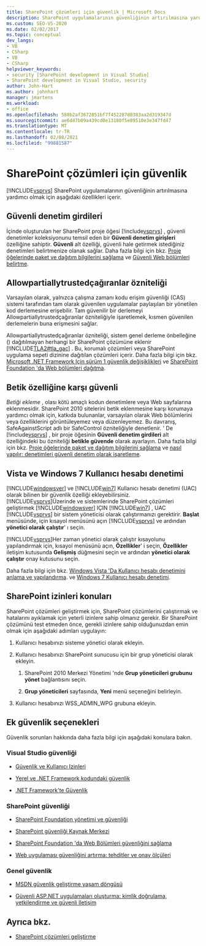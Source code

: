 ```yaml
---
title: SharePoint çözümleri için güvenlik | Microsoft Docs
description: SharePoint uygulamalarının güvenliğinin artırılmasına yardımcı olmak için Visual Studio 'Nun hangi özellikleri eklediğini öğrenin.
ms.custom: SEO-VS-2020
ms.date: 02/02/2017
ms.topic: conceptual
dev_langs:
- VB
- CSharp
- VB
- CSharp
helpviewer_keywords:
- security [SharePoint development in Visual Studio]
- SharePoint development in Visual Studio, security
author: John-Hart
ms.author: johnhart
manager: jmartens
ms.workload:
- office
ms.openlocfilehash: 588b2af3672851bf7f452287d8383aa2d319347d
ms.sourcegitcommit: ae6d47b09a439cd0e13180f5e89510e3e347fd47
ms.translationtype: MT
ms.contentlocale: tr-TR
ms.lasthandoff: 02/08/2021
ms.locfileid: "99881587"
---
```

# <a name="security-for-sharepoint-solutions"></a>SharePoint çözümleri için güvenlik
  [!INCLUDE[vsprvs](../sharepoint/includes/vsprvs-md.md)] SharePoint uygulamalarının güvenliğinin artırılmasına yardımcı olmak için aşağıdaki özellikleri içerir.

## <a name="safe-control-entries"></a>Güvenli denetim girdileri
 İçinde oluşturulan her SharePoint proje öğesi [!include[vsprvs](../sharepoint/includes/vsprvs-md.md)] , güvenli denetimler koleksiyonunu temsil eden bir **Güvenli denetim girişleri** özelliğine sahiptir. **Güvenli** alt özelliği, güvenli hale getirmek istediğiniz denetimleri belirtmenize olanak sağlar. Daha fazla bilgi için bkz. [Proje öğelerinde paket ve dağıtım bilgilerini sağlama](../sharepoint/providing-packaging-and-deployment-information-in-project-items.md) ve [Güvenli Web bölümleri belirtme](/previous-versions/office/developer/sharepoint2003/dd583154(v=office.11)#specifying-safe-web-parts).

## <a name="allowpartiallytrustedcallers-attribute"></a>Allowpartiallytrustedçağıranlar özniteliği
 Varsayılan olarak, yalnızca çalışma zamanı kodu erişim güvenliği (CAS) sistemi tarafından tam olarak güvenilen uygulamalar paylaşılan bir yönetilen kod derlemesine erişebilir. Tam güvenilir bir derlemeyi Allowpartiallytrustedçağıranlar özniteliğiyle işaretlemek, kısmen güvenilen derlemelerin buna erişmesini sağlar.

 Allowpartiallytrustedçağıranlar özniteliği, sistem genel derleme önbelleğine () dağıtılmayan herhangi bir SharePoint çözümüne eklenir [!INCLUDE[TLA2#tla_gac](../sharepoint/includes/tla2sharptla-gac-md.md)] . Bu, korumalı çözümleri veya SharePoint uygulama sepeti dizinine dağıtılan çözümleri içerir. Daha fazla bilgi için bkz. [Microsoft .NET Framework Için sürüm 1 güvenlik değişiklikleri](/previous-versions/msp-n-p/ff921345(v=pandp.10)) ve [SharePoint Foundation 'da Web bölümleri dağıtma](/previous-versions/office/developer/sharepoint-2010/cc768621(v=office.14)).

## <a name="safe-against-script-property"></a>Betik özelliğine karşı güvenli
 *Betiği ekleme* , olası kötü amaçlı kodun denetimlere veya Web sayfalarına eklenmesidir. SharePoint 2010 sitelerini betik eklenmesine karşı korumaya yardımcı olmak için, katkıda bulunanlar, varsayılan olarak Web bölümlerini veya özelliklerini görüntüleyemez veya düzenleyemez. Bu davranış, SafeAgainstScript adlı bir SafeControl özniteliğiyle denetlenir. ' De [!include[vsprvs](../sharepoint/includes/vsprvs-md.md)] , bir proje öğesinin **Güvenli denetim girdileri** alt özelliğindeki bu özniteliği **betikle güvende** olarak ayarlayın. Daha fazla bilgi için bkz. [Proje öğelerinde paket ve dağıtım bilgilerini sağlama](../sharepoint/providing-packaging-and-deployment-information-in-project-items.md) ve [nasıl yapılır: denetimleri güvenli denetim olarak işaretleme](../sharepoint/how-to-mark-controls-as-safe-controls.md).

## <a name="vista-and-windows-7-user-account-control"></a>Vista ve Windows 7 Kullanıcı hesabı denetimi
 [!INCLUDE[windowsver](../sharepoint/includes/windowsver-md.md)] ve [!INCLUDE[win7](../sharepoint/includes/win7-md.md)] Kullanıcı hesabı denetimi (UAC) olarak bilinen bir güvenlik özelliği ekleyebilirsiniz. [!INCLUDE[vsprvs](../sharepoint/includes/vsprvs-md.md)]Üzerinde ve sistemlerinde SharePoint çözümleri geliştirmek [!INCLUDE[windowsver](../sharepoint/includes/windowsver-md.md)] IÇIN [!INCLUDE[win7](../sharepoint/includes/win7-md.md)] , UAC [!INCLUDE[vsprvs](../sharepoint/includes/vsprvs-md.md)] bir sistem yöneticisi olarak çalıştırmanızı gerektirir. **Başlat** menüsünde, için kısayol menüsünü açın [!INCLUDE[vsprvs](../sharepoint/includes/vsprvs-md.md)] ve ardından **yönetici olarak çalıştır**' ı seçin.

 [!INCLUDE[vsprvs](../sharepoint/includes/vsprvs-md.md)]Her zaman yönetici olarak çalıştır kısayolunu yapılandırmak için, kısayol menüsünü açın, **Özellikler**' i seçin, **Özellikler** iletişim kutusunda **Gelişmiş** düğmesini seçin ve ardından **yönetici olarak çalıştır** onay kutusunu seçin.

 Daha fazla bilgi için bkz. [Windows Vista 'Da Kullanıcı hesabı denetimini anlama ve yapılandırma](/previous-versions/windows/it-pro/windows-vista/cc709628(v=ws.10)). ve [Windows 7 Kullanıcı hesabı denetimi](/previous-versions/windows/it-pro/windows-server-2008-R2-and-2008/cc731416(v=ws.10)).

## <a name="sharepoint-permissions-considerations"></a>SharePoint izinleri konuları
 SharePoint çözümleri geliştirmek için, SharePoint çözümlerini çalıştırmak ve hatalarını ayıklamak için yeterli izinlere sahip olmanız gerekir. Bir SharePoint çözümünü test etmeden önce, gerekli izinlere sahip olduğunuzdan emin olmak için aşağıdaki adımları uygulayın:

1. Kullanıcı hesabınızı sisteme yönetici olarak ekleyin.

2. Kullanıcı hesabınızı SharePoint sunucusu için bir grup yöneticisi olarak ekleyin.

    1. SharePoint 2010 Merkezi Yönetimi 'nde **Grup yöneticileri grubunu yönet** bağlantısını seçin.

    2. **Grup yöneticileri** sayfasında, **Yeni** menü seçeneğini belirleyin.

3. Kullanıcı hesabınızı WSS_ADMIN_WPG grubuna ekleyin.

## <a name="additional-security-resources"></a>Ek güvenlik seçenekleri
 Güvenlik sorunları hakkında daha fazla bilgi için aşağıdaki konulara bakın.

### <a name="visual-studio-security"></a>Visual Studio güvenliği

- [Güvenlik ve Kullanıcı Izinleri](/previous-versions/visualstudio/visual-studio-2010/ms165099(v=vs.100))

- [Yerel ve .NET Framework kodundaki güvenlik](/previous-versions/visualstudio/visual-studio-2010/1787tk12(v=vs.100))

- [.NET Framework'te Güvenlik](/previous-versions/dotnet/netframework-4.0/fkytk30f(v=vs.100))

### <a name="sharepoint-security"></a>SharePoint güvenliği

- [SharePoint Foundation yönetimi ve güvenliği](/previous-versions/office/developer/sharepoint-2010/ee537811(v=office.14))

- [SharePoint güvenliği Kaynak Merkezi](/sharepoint/dev/)

- [SharePoint Foundation 'da Web Bölümleri güvenliğini sağlama](/previous-versions/office/developer/sharepoint-2010/cc768613(v=office.14))

- [Web uygulaması güvenliğini artırma: tehditler ve onay ölçüleri](/previous-versions/msp-n-p/ff649874(v=pandp.10))

### <a name="general-security"></a>Genel güvenlik

- [MSDN güvenlik geliştirme yaşam döngüsü](https://www.microsoft.com/msrc?rtc=1)

- [Güvenli ASP.NET uygulamaları oluşturma: kimlik doğrulama, yetkilendirme ve güvenli Iletişim](/previous-versions/msp-n-p/ff649100(v=pandp.10))

## <a name="see-also"></a>Ayrıca bkz.

- [SharePoint çözümleri geliştirme](../sharepoint/developing-sharepoint-solutions.md)